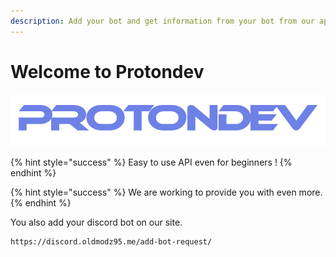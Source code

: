 ```yaml
---
description: Add your bot and get information from your bot from our api !
---
```


# Welcome to Protondev

![](.gitbook/assets/coollogo_com-27904993.png)

{% hint style="success" %}
Easy to use API even for beginners !
{% endhint %}

{% hint style="success" %}
We are working to provide you with even more.
{% endhint %}

You also add your discord bot on our site.

```text
https://discord.oldmodz95.me/add-bot-request/
```



